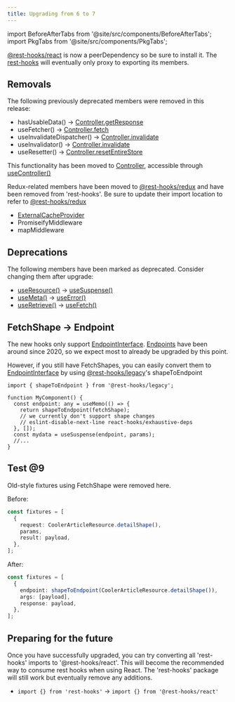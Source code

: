 ```yaml
---
title: Upgrading from 6 to 7
---
```

import BeforeAfterTabs from '@site/src/components/BeforeAfterTabs';
import PkgTabs from '@site/src/components/PkgTabs';

<PkgTabs pkgs="rest-hooks@7 @rest-hooks/react@6 @rest-hooks/redux@6 @rest-hooks/test@9" upgrade />

[@rest-hooks/react](https://www.npmjs.com/package/@rest-hooks/react) is now a peerDependency
so be sure to install it. The [rest-hooks](https://www.npmjs.com/package/rest-hooks) will eventually
only proxy to exporting its members.

## Removals

The following previously deprecated members were removed in this release:

- hasUsableData() -> [Controller.getResponse](https://resthooks.io/docs/api/Controller#getResponse)
- useFetcher() -> [Controller.fetch](https://resthooks.io/docs/api/Controller#fetch)
- useInvalidateDispatcher() -> [Controller.invalidate](https://resthooks.io/docs/api/Controller#invalidate)
- useInvalidator() -> [Controller.invalidate](https://resthooks.io/docs/api/Controller#invalidate)
- useResetter() -> [Controller.resetEntireStore](https://resthooks.io/docs/api/Controller#resetEntireStore)

This functionality has been moved to [Controller](../api/Controller.md), accessible through
[useController()](../api/useController.md)

Redux-related members have been moved to [@rest-hooks/redux](https://www.npmjs.com/package/@rest-hooks/redux)
and have been removed from 'rest-hooks'. Be sure to update their import location to refer to [@rest-hooks/redux](https://www.npmjs.com/package/@rest-hooks/redux)

- [ExternalCacheProvider](../api/ExternalCacheProvider.md)
- PromiseifyMiddleware
- mapMiddleware


## Deprecations

The following members have been marked as deprecated. Consider changing them after upgrade:

- [useResource()](../api/useResource.md) -> [useSuspense()](../api/useSuspense.md)
- [useMeta()](../api/useMeta.md) -> [useError()](../api/useError.md)
- [useRetrieve()](../api/useRetrieve.md) -> [useFetch()](../api/useFetch.md)

## FetchShape -> Endpoint

The new hooks only support [EndpointInterface](/rest/api/Endpoint). [Endpoints](https://www.npmjs.com/package/@rest-hooks/endpoint)
have been around since 2020, so we expect most to already be upgraded by this point.

However, if you still have FetchShapes, you can easily convert them to [EndpointInterface](/rest/api/Endpoint) by
using [@rest-hooks/legacy](https://www.npmjs.com/package/@rest-hooks/legacy)'s shapeToEndpoint

```tsx
import { shapeToEndpoint } from '@rest-hooks/legacy';

function MyComponent() {
  const endpoint: any = useMemo(() => {
    return shapeToEndpoint(fetchShape);
    // we currently don't support shape changes
    // eslint-disable-next-line react-hooks/exhaustive-deps
  }, []);
  const mydata = useSuspense(endpoint, params);
  //...
}
```

## Test @9

Old-style fixtures using FetchShape were removed here.

Before:

```ts
const fixtures = [
  {
    request: CoolerArticleResource.detailShape(),
    params,
    result: payload,
  },
];
```

After:

```ts
const fixtures = [
  {
    endpoint: shapeToEndpoint(CoolerArticleResource.detailShape()),
    args: [payload],
    response: payload,
  },
];
```

## Preparing for the future

Once you have successfully upgraded, you can try converting all 'rest-hooks' imports to '@rest-hooks/react'.
This will become the recommended way to consume rest hooks when using React. The 'rest-hooks' package will
still work but eventually remove any additions.

- `import {} from 'rest-hooks'` -> `import {} from '@rest-hooks/react'`
